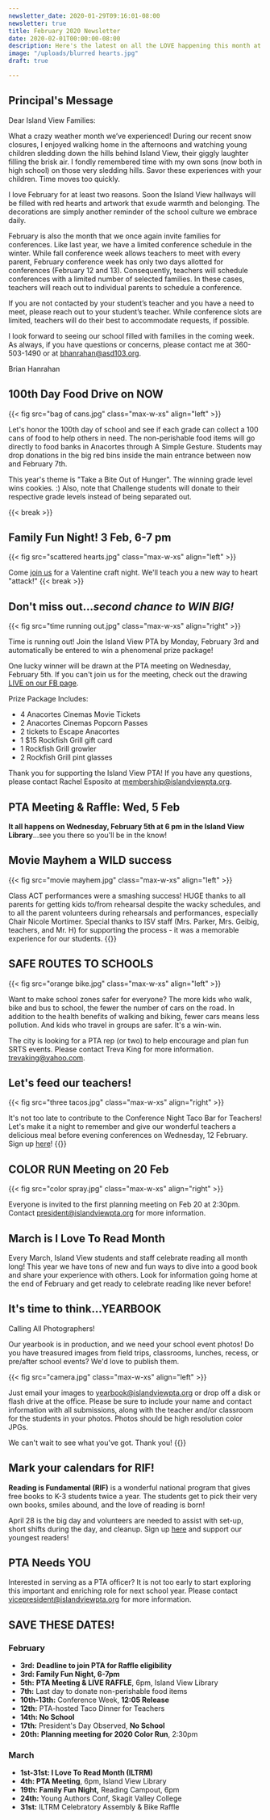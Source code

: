 ```yaml
---
newsletter_date: 2020-01-29T09:16:01-08:00
newsletter: true
title: February 2020 Newsletter
date: 2020-02-01T00:00:00-08:00
description: Here's the latest on all the LOVE happening this month at Island View!
image: "/uploads/blurred hearts.jpg"
draft: true

---
```

## Principal's Message

Dear Island View Families:

What a crazy weather month we’ve experienced! During our recent snow closures, I enjoyed walking home in the afternoons and watching young children sledding down the hills behind Island View, their giggly laughter filling the brisk air. I fondly remembered time with my own sons (now both in high school) on those very sledding hills. Savor these experiences with your children. Time moves too quickly.

I love February for at least two reasons. Soon the Island View hallways will be filled with red hearts and artwork that exude warmth and belonging. The decorations are simply another reminder of the school culture we embrace daily.

February is also the month that we once again invite families for conferences. Like last year, we have a limited conference schedule in the winter. While fall conference week allows teachers to meet with every parent, February conference week has only two days allotted for conferences (February 12 and 13). Consequently, teachers will schedule conferences with a limited number of selected families. In these cases, teachers will reach out to individual parents to schedule a conference.

If you are not contacted by your student’s teacher and you have a need to meet, please reach out to your student’s teacher. While conference slots are limited, teachers will do their best to accommodate requests, if possible.

I look forward to seeing our school filled with families in the coming week. As always, if you have questions or concerns, please contact me at 360-503-1490 or at [bhanrahan@asd103.org](mailto:bhanrahan@asd103.org).

Brian Hanrahan

## 100th Day Food Drive on NOW
{{< fig src="bag of cans.jpg" class="max-w-xs" align="left" >}}

Let's honor the 100th day of school and see if each grade can collect a 100 cans of food to help others in need. The non-perishable food items will go directly to food banks in Anacortes through A Simple Gesture. Students may drop donations in the big red bins inside the main entrance between now and February 7th.

This year's theme is "Take a Bite Out of Hunger". The winning grade level wins cookies. :)  Also, note that Challenge students will donate to their respective grade levels instead of being separated out.

{{< break >}}

## Family Fun Night! 3 Feb, 6-7 pm

{{< fig src="scattered hearts.jpg" class="max-w-xs" align="left" >}}

Come [join us](https://www.facebook.com/events/755958311580824/) for a Valentine craft night. We'll teach you a new way to heart "attack!"
{{< break >}}

## Don't miss out...**_second chance_** **_to WIN BIG!_**

{{< fig src="time running out.jpg" class="max-w-xs" align="right" >}}

Time is running out! Join the Island View PTA by Monday, February 3rd and automatically be entered to win a phenomenal prize package!

One lucky winner will be drawn at the PTA meeting on Wednesday, February 5th. If you can't join us for the meeting, check out the drawing [LIVE on our FB page](https://www.facebook.com/IslandViewPTA/).

Prize Package Includes:

* 4 Anacortes Cinemas Movie Tickets
* 2 Anacortes Cinemas Popcorn Passes
* 2 tickets to Escape Anacortes
* 1 $15 Rockfish Grill gift card
* 1 Rockfish Grill growler
* 2 Rockfish Grill pint glasses

Thank you for supporting the Island View PTA! If you have any questions, please contact Rachel Esposito at [membership@islandviewpta.org](mailto:membership@islandviewpta.org).

## PTA Meeting & Raffle: Wed, 5 Feb

**It all happens on Wednesday, February 5th at 6 pm in the Island View Library**...see you there so you'll be in the know!

## Movie Mayhem a WILD success

{{< fig src="movie mayhem.jpg" class="max-w-xs" align="left" >}}

Class ACT performances were a smashing success! HUGE thanks to all parents for getting kids to/from rehearsal despite the wacky schedules, and to all the parent volunteers during rehearsals and performances, especially Chair Nicole Mortimer. Special thanks to ISV staff (Mrs. Parker, Mrs. Geibig, teachers, and Mr. H) for supporting the process - it was a memorable experience for our students.
{{<break>}}

## SAFE ROUTES TO SCHOOLS
{{< fig src="orange bike.jpg" class="max-w-xs" align="left" >}}

Want to make school zones safer for everyone? The more kids who walk, bike and bus to school, the fewer the number of cars on the road. In addition to the health benefits of walking and biking, fewer cars means less pollution. And kids who travel in groups are safer. It's a win-win.

The city is looking for a PTA rep (or two) to help encourage and plan fun SRTS events. Please contact Treva King for more information. [trevaking@yahoo.com](mailto:trevaking@yahoo.com).

## Let's feed our teachers!

{{< fig src="three tacos.jpg" class="max-w-xs" align="right" >}}

It's not too late to contribute to the Conference Night Taco Bar for Teachers! Let's make it a night to remember and give our wonderful teachers a delicious meal before evening conferences on Wednesday, 12 February. Sign up [here](https://www.signupgenius.com/go/10C0D44AEAD2DA3F58-conference6)!
{{<break>}}
## COLOR RUN Meeting on 20 Feb

{{< fig src="color spray.jpg" class="max-w-xs" align="right" >}}

Everyone is invited to the first planning meeting on Feb 20 at 2:30pm. Contact [president@islandviewpta.org](mailto:president@islandviewpta.org) for more information.

## March is I Love To Read Month

Every March, Island View students and staff celebrate reading all month long! This year we have tons of new and fun ways to dive into a good book and share your experience with others. Look for information going home at the end of February and get ready to celebrate reading like never before!

## It's time to think...YEARBOOK

Calling All Photographers!

Our yearbook is in production, and we need your school event photos! Do you have treasured images from field trips, classrooms, lunches, recess, or pre/after school events? We'd love to publish them.

{{< fig src="camera.jpg" class="max-w-xs" align="left" >}}

Just email your images to [yearbook@islandviewpta.org](mailto:yearbook@islandviewpta.org) or drop off a disk or flash drive at the office. Please be sure to include your name and contact information with all submissions, along with the teacher and/or classroom for the students in your photos. Photos should be high resolution color JPGs.

We can't wait to see what you've got. Thank you!
{{<break>}}
## Mark your calendars for RIF!

**Reading is Fundamental (RIF)** is a wonderful national program that gives free books to K-3 students twice a year. The students get to pick their very own books, smiles abound, and the love of reading is born!

April 28 is the big day and volunteers are needed to assist with set-up, short shifts during the day, and cleanup. Sign up [here](https://www.signupgenius.com/go/10c0d44aead2da3f58-spring4) and support our youngest readers!

## PTA Needs YOU

Interested in serving as a PTA officer? It is not too early to start exploring this important and enriching role for next school year. Please contact [vicepresident@islandviewpta.org](mailto:vicepresident@islandviewpta.org) for more information.

## SAVE THESE DATES!

### February

* **3rd:**    **Deadline to join PTA for Raffle eligibility**
* **3rd:   Family Fun Night, 6-7pm**
* **5th:**    **PTA Meeting & LIVE RAFFLE**, 6pm, Island View Library
* **7th:**    Last day to donate non-perishable food items
* **10th-13th:**  Conference Week, **12:05 Release**
* **12th:**  PTA-hosted Taco Dinner for Teachers
* **14th:  No School**
* **17th:**  President's Day Observed, **No School**
* **20th:**  **Planning meeting for 2020 Color Run**, 2:30pm

### March

* **1st-31st: I Love To Read Month (ILTRM)**
* **4th:    PTA Meeting**, 6pm, Island View Library
* **19th:  Family Fun Night,** Reading Campout, 6pm
* **24th:**  Young Authors Conf, Skagit Valley College
* **31st:**   ILTRM Celebratory Assembly & Bike Raffle